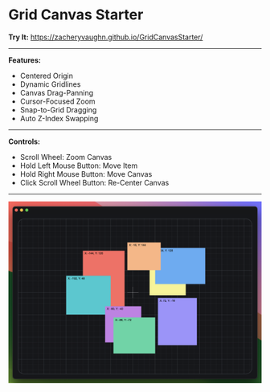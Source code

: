 # Grid Canvas Starter
**Try It:** https://zacheryvaughn.github.io/GridCanvasStarter/
___
**Features:**
- Centered Origin
- Dynamic Gridlines
- Canvas Drag-Panning
- Cursor-Focused Zoom
- Snap-to-Grid Dragging
- Auto Z-Index Swapping

___
**Controls:**
- Scroll Wheel: Zoom Canvas
- Hold Left Mouse Button: Move Item
- Hold Right Mouse Button: Move Canvas
- Click Scroll Wheel Button: Re-Center Canvas

___
![Image](img.png)